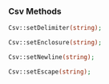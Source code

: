 ### Csv Methods

```php
Csv::setDelimiter(string);

Csv::setEnclosure(string);

Csv::setNewline(string);

Csv::setEscape(string);
```
